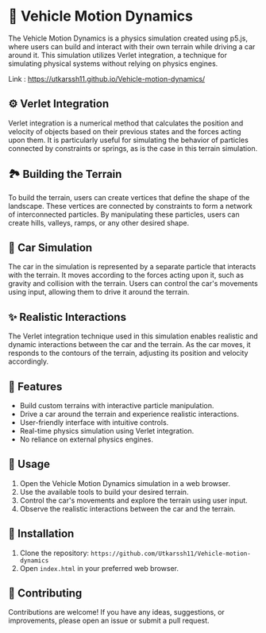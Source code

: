 # 🚗 Vehicle Motion Dynamics

The Vehicle Motion Dynamics is a physics simulation created using p5.js, where users can build and interact with their own terrain while driving a car around it. This simulation utilizes Verlet integration, a technique for simulating physical systems without relying on physics engines.

Link : https://utkarssh11.github.io/Vehicle-motion-dynamics/

## ⚙️ Verlet Integration

Verlet integration is a numerical method that calculates the position and velocity of objects based on their previous states and the forces acting upon them. It is particularly useful for simulating the behavior of particles connected by constraints or springs, as is the case in this terrain simulation.

## 🏞️ Building the Terrain

To build the terrain, users can create vertices that define the shape of the landscape. These vertices are connected by constraints to form a network of interconnected particles. By manipulating these particles, users can create hills, valleys, ramps, or any other desired shape.

## 🚙 Car Simulation

The car in the simulation is represented by a separate particle that interacts with the terrain. It moves according to the forces acting upon it, such as gravity and collision with the terrain. Users can control the car's movements using input, allowing them to drive it around the terrain.

## ✨ Realistic Interactions

The Verlet integration technique used in this simulation enables realistic and dynamic interactions between the car and the terrain. As the car moves, it responds to the contours of the terrain, adjusting its position and velocity accordingly.

## 🎯 Features

- Build custom terrains with interactive particle manipulation.
- Drive a car around the terrain and experience realistic interactions.
- User-friendly interface with intuitive controls.
- Real-time physics simulation using Verlet integration.
- No reliance on external physics engines.

## 📝 Usage

1. Open the Vehicle Motion Dynamics simulation in a web browser.
2. Use the available tools to build your desired terrain.
3. Control the car's movements and explore the terrain using user input.
4. Observe the realistic interactions between the car and the terrain.

## 🔧 Installation

1. Clone the repository: `https://github.com/Utkarssh11/Vehicle-motion-dynamics`
2. Open `index.html` in your preferred web browser.

## 🤝 Contributing

Contributions are welcome! If you have any ideas, suggestions, or improvements, please open an issue or submit a pull request.

